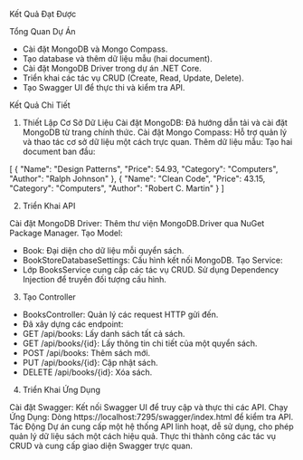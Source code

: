 Kết Quả Đạt Được 

Tổng Quan Dự Án

- Cài đặt MongoDB và Mongo Compass.
- Tạo database và thêm dữ liệu mẫu (hai document).
- Cài đặt MongoDB Driver trong dự án .NET Core.
- Triển khai các tác vụ CRUD (Create, Read, Update, Delete).
- Tạo Swagger UI để thực thi và kiểm tra API.

Kết Quả Chi Tiết

1. Thiết Lập Cơ Sở Dữ Liệu
Cài đặt MongoDB: Đã hướng dẫn tải và cài đặt MongoDB từ trang chính thức.
Cài đặt Mongo Compass: Hỗ trợ quản lý và thao tác cơ sở dữ liệu một cách trực quan.
Thêm dữ liệu mẫu: Tạo hai document ban đầu:

[
  {
    "Name": "Design Patterns",
    "Price": 54.93,
    "Category": "Computers",
    "Author": "Ralph Johnson"
  },
  {
    "Name": "Clean Code",
    "Price": 43.15,
    "Category": "Computers",
    "Author": "Robert C. Martin"
  }
]

2. Triển Khai API

Cài đặt MongoDB Driver: Thêm thư viện MongoDB.Driver qua NuGet Package Manager.
Tạo Model:
- Book: Đại diện cho dữ liệu mỗi quyển sách.
- BookStoreDatabaseSettings: Cấu hình kết nối MongoDB.
Tạo Service:
- Lớp BooksService cung cấp các tác vụ CRUD.
Sử dụng Dependency Injection để truyền đối tượng cấu hình.

3. Tạo Controller

- BooksController: Quản lý các request HTTP gửi đến.
- Đã xây dựng các endpoint:
- GET /api/books: Lấy danh sách tất cả sách.
- GET /api/books/{id}: Lấy thông tin chi tiết của một quyển sách.
- POST /api/books: Thêm sách mới.
- PUT /api/books/{id}: Cập nhật sách.
- DELETE /api/books/{id}: Xóa sách.

4. Triển Khai Ứng Dụng

Cài đặt Swagger:
Kết nối Swagger UI để truy cập và thực thi các API.
Chạy Ứng Dụng:
Dòng https://localhost:7295/swagger/index.html để kiểm tra API.
Tác Động
Dự án cung cấp một hệ thống API linh hoạt, dễ sử dụng, cho phép quản lý dữ liệu sách một cách hiệu quả. Thực thi thành công các tác vụ CRUD và cung cấp giao diện Swagger trực quan.

